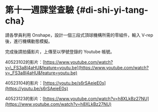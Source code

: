 # 第十一週課堂查驗 {#di-shi-yi-tang-cha}

請各學員利用 Onshape，設計一個三段式頂球機構所需的零組件，輸入 V-rep 後，進行機構動態模擬。

完成後請拍攝影片，上傳至以學號登錄的 Youtube 帳號。

40523102的影片：[https://www.youtube.com/watch?v=\_FS3a8I4aHU&feature=youtu.be](https://www.youtube.com/watch?v=_FS3a8I4aHU&feature=youtu.be)

40523104的影片：[https://youtu.be/s6rSAeieE0s](https://youtu.be/s6rSAeieE0s)

40523123的影片：[https://www.youtube.com/watch?v=h8XLkBz27NU​](https://www.youtube.com/watch?v=h8XLkBz27NU​)

